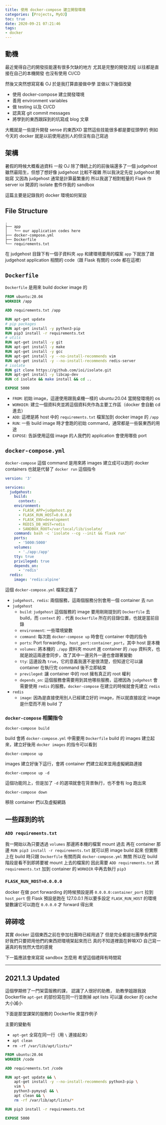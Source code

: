 ```yaml
---
title: 使用 docker-compose 建立開發環境
categories: [Projects, MyOJ]
toc: true
date: 2020-09-21 07:21:46
tags:
- docker
---
```


## 動機

最近覺得自己的開發技能還有很多欠缺的地方
尤其是完整的開發流程
以往都是直接在自己的本機開發
也沒有使用 CI/CD

然後又突然想寫寫看 OJ
於是我打算直接做中學
並做以下幾個改變

- 使用 docker-compose 建立開發環境
- 善用 environment variables
- 做 testing 以及 CI/CD
- 認真寫 git commit messages
- 將學到的東西跟踩到的坑寫成 blog 文章

<!-- more -->

大概就是一些提升開發 sense 的東西XD
當然這些技能很多都是要從頭學的
例如今天的 docker 就是以前使用過別人的但沒有自己寫過

## 架構

暑假的時候大概看過資料
一般 OJ 除了傳統上的的前後端還多了一個 judgehost
雖然最陌生，但想了想好像 judgehost 比較不複雜
所以我決定先從 judgehost 開始寫
又因為 judgehost 通常是計算最繁重的
所以我選了相對輕量的 Flask 作 server
ioi 開源的 isolate 套件作我的 sandbox

這篇主要是記錄我的 docker 環境如何架設

## File Structure

```
.
├── app
│   └── our application codes here
├── docker-compose.yml
├── Dockerfile
└── requirements.txt
```

在 judgehost 目錄下有一個子資料夾 `app` 和建環境要用的檔案
`app` 下就放了跟 judgehost application 相關的 code（跟 Flask 有關的 code 都在這裡）

## `Dockerfile`

`Dockerfile` 是用來 build docker image 的

```dockerfile
FROM ubuntu:20.04
WORKDIR /app

ADD requirements.txt /app

RUN apt-get update
# pip packages
RUN apt-get install -y python3-pip
RUN pip3 install -r requirements.txt
# utils
RUN apt-get install -y git
RUN apt-get install -y make
RUN apt-get install -y gcc
RUN apt-get install -y --no-install-recommends vim
RUN apt-get install -y --no-install-recommends redis-server
# isolate
RUN git clone https://github.com/ioi/isolate.git
RUN apt-get install -y libcap-dev
RUN cd isolate && make install && cd ..

EXPOSE 5000
```

- `FROM`: 初始 image，這邊使用跟我桌機一樣的 ubuntu:20.04 當開發環境的 os
- `WORKDIR`: 建立一個資料夾並將這個資料夾作為主要工作區（docker 會自動 cd 進去）
- `ADD`: 這裡是將 host 中的 `requirements.txt` 檔案加到 docker image 的 `/app`
- `RUN`: 一些 build image 時才會跑的初始 command，通常都是一些裝東西的用途
- `EXPOSE`: 告訴使用這個 image 的人我們的 application 會使用哪些 port

## `docker-compose.yml`

`docker-compose` 這個 command 是用來將 images 建立成可以跑的 docker containers
也就是代替了 `docker run` 這個指令

```yaml
version: '3'

services:
  judgehost:
    build:
      context: .
    environment:
      - FLASK_APP=judgehost.py
      - FLASK_RUN_HOST=0.0.0.0
      - FLASK_ENV=development
      - REDIS_DB_HOST=redis
      - SANDBOX_ROOT=/var/local/lib/isolate/
    command: bash -c 'isolate --cg --init && flask run'
    ports:
      - '5000:5000'
    volumes:
      - './app:/app'
    tty: true
    privileged: true
    depends_on:
      - 'redis'
  redis:
    image: 'redis:alpine'
```

這個 `docker-compose.yml` 檔案定義了
- `judgehost`、`redis`: 兩個服務，這兩個服務分別會用一個 container 去 run
- `judgehost`
    - `build`: `judgehost` 這個服務的 image 要用剛剛提到的 `Dockerfile` 去 build，而 `context` 的 `.` 代表 `Dockerfile` 所在的目錄位置，也就是當前目錄
    - `environment`: 一些環境變數
    - `command`: 每次跑 `docker-compose up` 時會在 container 中跑的指令
    - `ports`: Port forwarding，`host_port:container_port`，其中 host 是本機
    - `volumes`: 將本機的 `./app` 資料夾 mount 進 container 的 `/app` 資料夾，也就是說這兩邊會同步，改了其中一邊另外一邊也會跟著變動
    - `tty`: 這邊設為 `true`，它的意義我還不是很清楚，但知道它可以讓 container 在執行完 command 後不立即結束
    - `previleged`: 讓 container 中的 root 擁有真正的 root 權利
    - `depends_on`: 這個服務會需要用到其他哪些服務，這裡因為 `judgehost` 會需要使用 `redis` 的服務，`docker-compose` 在建立的時候就會先建立 `redis`
- `redis`
    - `image`: 因為是直接使用別人已經建立好的 image，所以就直接設定 image 是什麼而不用 build 了

### `docker-compose` 相關指令

```
docker-compose build
```
build 會將 `docker-compose.yml` 中需要用 `Dockerfile` build 的 images 建立起來，建立好後用 `docker images` 的指令可以看到

```
docker-compose up
```
images 建立好後下這行，會將 container 們建立起來並用虛擬網路連接

```
docker-compose up -d
```
這個功能同上，但是加了 `-d` 的選項就會在背景執行，也不會有 log 跑出來

```
docker-compose down
```
移除 container 們以及虛擬網路

## 一些踩到的坑

### `ADD requirements.txt`

我一開始以為只要透過 `volumes` 那邊將本機的檔案 mount 過去
再在 container 那邊 `RUN pip3 install -r requirements.txt` 就可以把 image build 起來
但實際上在 build 時只跟 `Dockerfile` 有關而與 `docker-compose.yml` 無關
所以在 build 階段是看不到即將要被 mount 上去的檔案的
因此需要 `ADD requirements.txt` 將 `requirements.txt` 加到 container 的 `WORKDIR` 中再去執行 `pip3`

### `FLASK_RUN_HOST=0.0.0.0`

docker 在做 port forwarding 的時候預設是將 `0.0.0.0:container_port` 拉到 `host_port`
但 Flask 預設是跑在 127.0.0.1
所以要多設定 `FLASK_RUN_HOST` 的環境變數讓它可以跑在 `0.0.0.0` 才 forward 得出來

## 碎碎唸

其實 docker 這個東西之前在參加社團時已經用過了
但是完全都是社團學長們寫好我們只要把用他們的東西把環境架起來而已
真的不知道裡面在幹嘛XD
自己寫一遍真的有恍然大悟的感覺

下一篇應該會來寫寫 sandbox 怎麼用
希望這個禮拜有時間寫

---

## 2021.1.3 Updated

這個學期修了一門架雲服務的課，
認識了人很好的助教，
助教學姐跟我說 Dockerfile `apt-get` 的部份寫在同一行並刪掉 apt lists 可以讓 docker 的 cache 大小減小

下面是那堂課架的服務的 Dockerfile 來當作例子

主要的變動有
- `apt-get` 全寫在同一行（用 `\` 連接起來）
- `apt clean`
- `rm -rf /var/lib/apt/lists/*`

```dockerfile
FROM ubuntu:20.04
WORKDIR /code

ADD requirements.txt /code

RUN apt-get update && \
    apt-get install -y --no-install-recommends python3-pip \
    vim \
    python3-pymysql && \
    apt clean && \
    rm -rf /var/lib/apt/lists/*

RUN pip3 install -r requirements.txt

EXPOSE 5000
```

